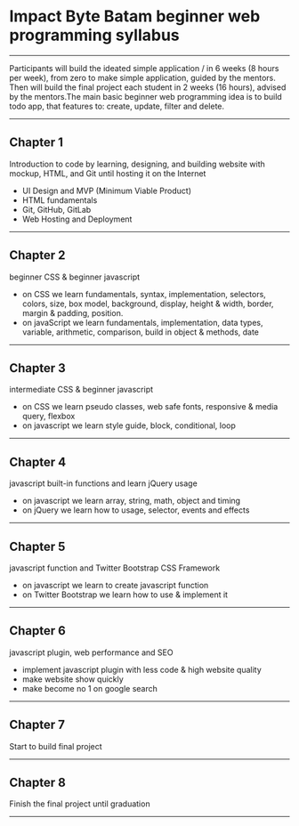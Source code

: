 # Impact Byte Batam beginner web programming syllabus

---

Participants will build the ideated simple application / in 6 weeks (8 hours per week), from zero to make simple application, guided by the mentors. Then will build the final project each student in 2 weeks (16 hours), advised by the mentors.The main basic beginner web programming idea is to build todo app, that features to: create, update, filter and delete.

---

## Chapter 1

Introduction to code by learning, designing, and building website with mockup, HTML, and Git until hosting it on the Internet

* UI Design and MVP (Minimum Viable Product)
* HTML fundamentals
* Git, GitHub, GitLab
* Web Hosting and Deployment

---

## Chapter 2

beginner CSS & beginner javascript 

* on CSS we learn fundamentals, syntax, implementation, selectors, colors, size, box model, background, display, height & width, border, margin & padding, position.
* on javaScript we learn fundamentals, implementation, data types, variable, arithmetic, comparison, build in object & methods, date

---

## Chapter 3

intermediate CSS & beginner javascript

* on CSS we learn pseudo classes, web safe fonts, responsive & media query, flexbox
* on javascript we learn style guide, block, conditional, loop

---

## Chapter 4

javascript built-in functions and learn jQuery usage

* on javascript we learn array, string, math, object and timing
* on jQuery we learn how to usage, selector, events and effects

---

## Chapter 5

javascript function and Twitter Bootstrap CSS Framework

* on javascript we learn to create javascript function
* on Twitter Bootstrap we learn how to use & implement it

---

## Chapter 6

javascript plugin, web performance and SEO

* implement javascript plugin with less code & high website quality
* make website show quickly
* make become no 1 on google search

---

## Chapter 7

Start to build final project

---

## Chapter 8

Finish the final project until graduation

---